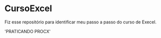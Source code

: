 # CursoExcel
Fiz esse repositório para identificar meu passo a passo do curso de Execel.


'PRATICANDO  PROCX' 
